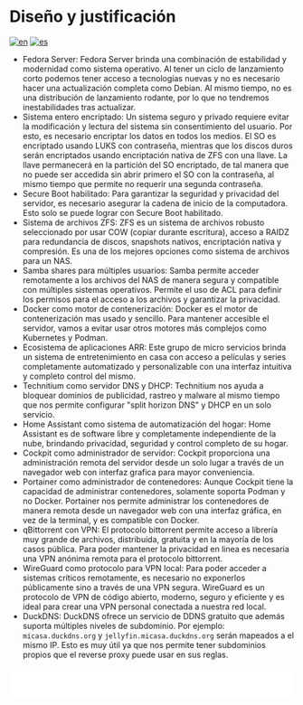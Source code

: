 # Diseño y justificación

[![en](https://img.shields.io/badge/lang-en-blue.svg)](Design%20and%20justification.md)
[![es](https://img.shields.io/badge/lang-es-blue.svg)](Design%20and%20justification.es.md)

- Fedora Server: Fedora Server brinda una combinación de estabilidad y modernidad como sistema operativo. Al tener un ciclo de lanzamiento corto podemos tener acceso a tecnologías nuevas y no es necesario hacer una actualización completa como Debian. Al mismo tiempo, no es una distribución de lanzamiento rodante, por lo que no tendremos inestabilidades tras actualizar.
- Sistema entero encriptado: Un sistema seguro y privado requiere evitar la modificación y lectura del sistema sin consentimiento del usuario. Por esto, es necesario encriptar los datos en todos los medios. El SO es encriptado usando LUKS con contraseña, mientras que los discos duros serán encriptados usando encriptación nativa de ZFS con una llave. La llave permanecerá en la partición del SO encriptado, de tal manera que no puede ser accedida sin abrir primero el SO con la contraseña, al mismo tiempo que permite no requerir una segunda contraseña.
- Secure Boot habilitado: Para garantizar la seguridad y privacidad del servidor, es necesario asegurar la cadena de inicio de la computadora. Esto solo se puede lograr con Secure Boot habilitado.
- Sistema de archivos ZFS: ZFS es un sistema de archivos robusto seleccionado por usar COW (copiar durante escritura), acceso a RAIDZ para redundancia de discos, snapshots nativos, encriptación nativa y compresión. Es una de los mejores opciones como sistema de archivos para un NAS.
- Samba shares para múltiples usuarios: Samba permite acceder remotamente a los archivos del NAS de manera segura y compatible con múltiples sistemas operativos. Permite el uso de ACL para definir los permisos para el acceso a los archivos y garantizar la privacidad.
- Docker como motor de contenerización: Docker es el motor de contenerización mas usado y sencillo. Para mantener accesible el servidor, vamos a evitar usar otros motores más complejos como Kubernetes y Podman.
- Ecosistema de aplicaciones ARR: Este grupo de micro servicios brinda un sistema de entretenimiento en casa con acceso a películas y series completamente automatizado y personalizable con una interfaz intuitiva y completo control del mismo.
- Technitium como servidor DNS y DHCP: Technitium nos ayuda a bloquear dominios de publicidad, rastreo y malware al mismo tiempo que nos permite configurar "split horizon DNS" y DHCP en un solo servicio.
- Home Assistant como sistema de automatización del hogar: Home Assistant es de software libre y completamente independiente de la nube, brindando privacidad, seguridad y control completo de su hogar.
- Cockpit como administrador de servidor: Cockpit proporciona una administración remota del servidor desde un solo lugar a través de un navegador web con interfaz grafica para mayor conveniencia.
- Portainer como administrador de contenedores: Aunque Cockpit tiene la capacidad de administrar contenedores, solamente soporta Podman y no Docker. Portainer nos permite administrar los contenedores de manera remota desde un navegador web con una interfaz gráfica, en vez de la terminal, y es compatible con Docker.
- qBittorrent con VPN: El protocolo bittorrent permite acceso a librería muy grande de archivos, distribuida, gratuita y en la mayoría de los casos pública. Para poder mantener la privacidad en linea es necesaria una VPN anónima remota para el protocolo bittorrent.
- WireGuard como protocolo para VPN local: Para poder acceder a sistemas críticos remotamente, es necesario no exponerlos públicamente sino a través de una VPN segura. WireGuard es un protocolo de VPN de código abierto, moderno, seguro y eficiente y es ideal para crear una VPN personal conectada a nuestra red local.
- DuckDNS: DuckDNS ofrece un servicio de DDNS gratuito que además suporta múltiples niveles de subdominio. Por ejemplo: `micasa.duckdns.org` y `jellyfin.micasa.duckdns.org` serán mapeados a el mismo IP. Esto es muy útil ya que nos permite tener subdominios propios que el reverse proxy puede usar en sus reglas.

[<img width="33.3%" src="buttons/prev-Features.es.svg" alt="Características">](Features.es.md)[<img width="33.3%" src="buttons/jump-Index.es.svg" alt="Índice">](README.es.md)[<img width="33.3%" src="buttons/next-Minimum prerequisites.es.svg" alt="Prerequisitos mínimos">](Minimum%20prerequisites.es.md)
